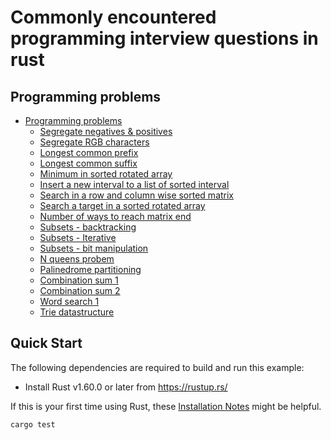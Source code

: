# Commonly encountered programming interview questions in rust

## Programming problems
  - [Programming problems](#programming-problems)
    - [Segregate negatives & positives](https://github.com/ratulb/programming_interview_questions_in_rust/blob/master/segregate_pos_and_negs/src/lib.rs)
    - [Segregate RGB characters](https://github.com/ratulb/programming_interview_questions_in_rust/blob/master/segregate_rgb_characters/src/lib.rs)
    - [Longest common prefix](https://github.com/ratulb/programming_interview_questions_in_rust/blob/master/longest_common_prefix/src/lib.rs)
    - [Longest common suffix](https://github.com/ratulb/programming_interview_questions_in_rust/blob/master/longest_common_suffix/src/lib.rs)
    - [Minimum in sorted rotated array](https://github.com/ratulb/programming_interview_questions_in_rust/blob/master/min_in_sorted_rotated_array/src/lib.rs)
    - [Insert a new interval to a list of sorted interval](https://github.com/ratulb/programming_interview_questions_in_rust/blob/master/insert_new_interval/src/lib.rs)
    - [Search in a row and column wise sorted matrix](https://github.com/ratulb/programming_interview_questions_in_rust/blob/master/search_in_sorted_matrix/src/lib.rs)
    - [Search a target in a sorted rotated array](https://github.com/ratulb/programming_interview_questions_in_rust/blob/master/search_in_sorted_rotated_array/src/lib.rs)
    - [Number of ways to reach matrix end](https://github.com/ratulb/programming_interview_questions_in_rust/blob/master/num_ways_to_reach_matrix_end/src/lib.rs)
    - [Subsets - backtracking](https://github.com/ratulb/programming_interview_questions_in_rust/blob/master/subsets_backtracking/src/lib.rs)
    - [Subsets - Iterative](https://github.com/ratulb/programming_interview_questions_in_rust/blob/master/subsets_iterative/src/lib.rs)
    - [Subsets - bit manipulation](https://github.com/ratulb/programming_interview_questions_in_rust/blob/master/subsets_bit_manipulatiion/src/lib.rs)
    - [N queens probem](https://github.com/ratulb/programming_interview_questions_in_rust/blob/master/n_queens/src/lib.rs)
    - [Palinedrome partitioning](https://github.com/ratulb/programming_interview_questions_in_rust/blob/master/palinedrome_partitioning/src/lib.rs)
    - [Combination sum 1](https://github.com/ratulb/programming_interview_questions_in_rust/blob/master/combination_sum_1/src/lib.rs)
    - [Combination sum 2](https://github.com/ratulb/programming_interview_questions_in_rust/blob/master/combination_sum_2/src/lib.rs)
    - [Word search 1](https://github.com/ratulb/programming_interview_questions_in_rust/blob/master/word_search_1/src/lib.rs)
    - [Trie datastructure](https://github.com/ratulb/programming_interview_questions_in_rust/blob/master/trie/src/lib.rs)
    
## Quick Start

The following dependencies are required to build and run this example:

- Install Rust v1.60.0 or later from https://rustup.rs/

If this is your first time using Rust, these [Installation
Notes](README-installation-notes.md) might be helpful.

```bash
cargo test
```

